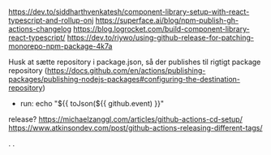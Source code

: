 https://dev.to/siddharthvenkatesh/component-library-setup-with-react-typescript-and-rollup-onj
https://superface.ai/blog/npm-publish-gh-actions-changelog
https://blog.logrocket.com/build-component-library-react-typescript/
https://dev.to/riywo/using-github-release-for-patching-monorepo-npm-package-4k7a

Husk at sætte repository i package.json, så der publishes til rigtigt package repository (https://docs.github.com/en/actions/publishing-packages/publishing-nodejs-packages#configuring-the-destination-repository)

- run: echo "${{ toJson(${{ github.event) }}"

release?
https://michaelzanggl.com/articles/github-actions-cd-setup/
https://www.atkinsondev.com/post/github-actions-releasing-different-tags/

.
.
